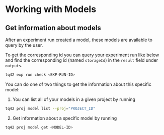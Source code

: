 # Working with Models

## Get information about models

After an experiment run created a model, these models are available to query by the user.

To get the corresponding id you can query your experiment run like below and find the corresponding id 
(named `storageId`) in the `result` field under `outputs`.

```bash
tq42 exp run check <EXP-RUN-ID>
```

You can do one of two things to get the information about this specific model:

1. You can list all of your models in a given project by running 

```bash
tq42 proj model list --proj="PROJECT_ID"
```

2. Get information about a specific model by running

```bash
tq42 proj model get <MODEL-ID>
```
